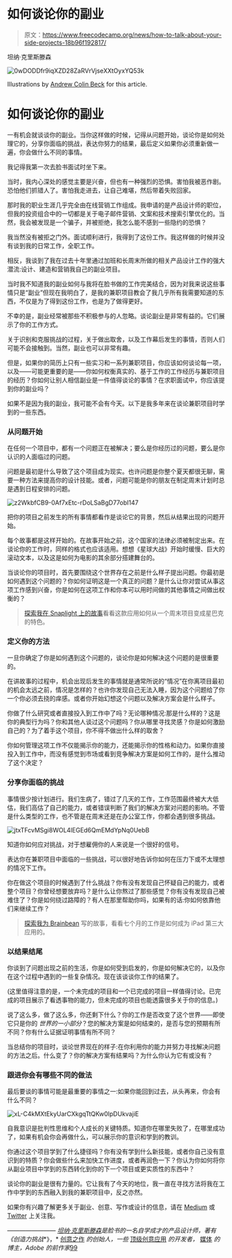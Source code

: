 # 如何谈论你的副业

> 原文：<https://www.freecodecamp.org/news/how-to-talk-about-your-side-projects-18b96f192817/>

坦纳·克里斯滕森

![0wDODDfr9iqXZD28ZaRVrVjseXXtOyxYQ53k](img/82cae6686641f57507425b5c02cbcc4c.png)

Illustrations by [Andrew Colin Beck](http://www.mysticgrandpa.com) for this article.

# 如何谈论你的副业

一有机会就谈谈你的副业。当你这样做的时候，记得从问题开始，谈论你是如何处理它的，分享你面临的挑战，表达你努力的结果，最后定义如果你必须重新做一遍，你会做什么不同的事情。

我记得我第一次去脸书面试时坐下来。

当时，我内心深处的感觉主要是兴奋，但也有一种强烈的恐惧。害怕我被恶作剧。恐怕他们抓错人了。害怕我走进去，让自己难堪，然后带着失败回家。

那时我的职业生涯几乎完全由在线营销工作组成。我申请的是产品设计师的职位，但我的投资组合中的一切都是关于电子邮件营销、文案和技术搜索引擎优化的。当然，我会被发现是一个骗子，并被拒绝，我怎么能不感到一些隐约的恐惧？

我当然没有被拒之门外。面试顺利进行，我得到了这份工作。我这样做的时候并没有谈到我的日常工作，全职工作。

相反，我谈到了我在过去十年里通过加班和长周末所做的相关产品设计工作的强大潜流:设计、建造和营销我自己的副业项目。

当时我不知道我的副业如何与我将在脸书做的工作完美结合，因为对我来说这些事情只是“副业”但现在我明白了，是我的兼职项目教会了我几乎所有我需要知道的东西，不仅是为了得到这份工作，也是为了做得更好。

不幸的是，副业经常被那些不积极参与的人忽略。谈论副业是非常有益的。它们展示了你的工作方式。

关于识别和克服挑战的过程，关于做出取舍，以及工作幕后发生的事情，否则人们可能不会接触到。当然，副业也可以非常有趣。

但是，如果你的简历上只有一些实习和一系列兼职项目，你应该如何谈论每一项，以及——可能更重要的是——你如何权衡真实的、基于工作的工作经历与兼职项目的经历？你如何让别人相信副业是一件值得谈论的事情？在求职面试中，你应该提到你的副业吗？

如果不是因为我的副业，我可能不会有今天。以下是我多年来在谈论兼职项目时学到的一些东西。

### 从问题开始

在任何一个项目中，都有一个问题正在被解决；要么是你经历过的问题，要么是你认识的人面临过的问题。

问题是最初是什么导致了这个项目成为现实。也许问题是你整个夏天都很无聊，需要一种方法来提高你的设计技能。或者，问题可能是你的朋友在制定周末计划时总是遇到日程安排的问题。

![z2WkbfCB9-0Af7xEtc-rDoLSaBgD77obI147](img/a66bb14602aabb78f16db4ea40c070bd.png)

把你的项目之前发生的所有事情都看作是谈论它的背景，然后从结果出现的问题开始。

每个故事都是这样开始的。在故事开始之前，这个国家的法律必须被制定出来。在谈论你的工作时，同样的格式也应该适用。想想《星球大战》开始时缓慢、巨大的滚动文本，以及这是如何为电影的其余部分搭建舞台的。

当谈论你的项目时，首先要围绕这个世界存在之前是什么样子提出问题。你最初是如何遇到这个问题的？你如何证明这是一个真正的问题？是什么让你对尝试从事这项工作感到兴奋，你是如何在这项工作和你本可以用时间做的其他事情之间做出权衡的？

> [探索我在 Snaplight 上的故事](https://medium.com/@tannerc/oh-shit-my-weekend-project-turned-into-an-app-store-best-new-app-1fddf680778e#.r7krijks4)看看这款应用如何从一个周末项目变成星巴克的特色。

### 定义你的方法

一旦你确定了你是如何遇到这个问题的，谈论你是如何解决这个问题的是很重要的。

在讲故事的过程中，机会出现后发生的事情就是通常所说的“情况”在你离项目最初的机会太远之前，情况是怎样的？也许你发现自己无法入睡，因为这个问题给了你一个你必须去挠的痒感。或者你开始幻想这个问题以及解决方案会是什么样子。

你做了什么研究或者直接投入到工作中了吗？无论哪种情况:那是什么样的？这是你的典型行为吗？你和其他人谈过这个问题吗？你从哪里寻找灵感？你是如何激励自己的？为了着手这个项目，你不得不做出什么样的取舍？

你如何管理这项工作不仅能揭示你的能力，还能揭示你的性格和动力。如果你直接投入到工作中，而没有感觉到市场或看到竞争解决方案是如何工作的，是什么推动了这个决定？

### 分享你面临的挑战

事情很少按计划进行。我们生病了，错过了几天的工作，工作范围最终被大大低估，我们高估了自己的能力，或者错误判断了我们的解决方案对问题的影响。不管是什么类型的工作，也不管是在周末还是在办公室工作，你都会遇到很多挑战。

![jtxTFcvMSgi8WOL4lEGEd6QmEMdYpNq0UebB](img/b89e8d7bb21d03d34d9faff75cf3893f.png)

知道你如何应对挑战，对于想雇佣你的人来说是一个很好的信号。

表达你在兼职项目中面临的一些挑战，可以很好地告诉你如何在压力下或不太理想的情况下工作。

你在做这个项目的时候遇到了什么挑战？你有没有发现自己怀疑自己的能力，或者整个项目？你曾经想要放弃吗？是什么让你熬过了那些感觉？你有没有发现自己被难住了？你是如何绕过路障的？有人在那里帮助你吗，如果有的话:你如何依靠他们来继续工作？

> [探索我为 Brainbean](https://medium.com/@tannerc/how-i-turned-an-idea-into-a-hit-ipad-app-5726d9ab79f1#.7nq6paho5) 写的故事，看看七个月的工作是如何成为 iPad 第三大应用的。

### 以结果结尾

你谈到了问题出现之前的生活，你是如何受到启发的，你是如何解决它的，以及你在这个过程中遇到的一些复杂情况。现在该谈谈你工作的结果了。

(这里值得注意的是，一个未完成的项目和一个已完成的项目一样值得讨论。已完成的项目展示了看透事物的能力，但未完成的项目也能透露很多关于你的信息。)

说了这么多，做了这么多，你还剩下什么？你的工作是否改变了这个世界——即使它只是你的 *世界的一小部分*？您的解决方案是如何结束的，是否与您的预期有所不同？你有什么证据证明事情有所不同？

当总结你的项目时，谈论世界现在的样子:在你利用你的能力并努力寻找解决问题的方法之后。什么变了？你的解决方案有结果吗？为什么你认为它有或没有？

### 跟进你会有哪些不同的做法

最后要谈的事情可能是最重要的事情之一:如果你能回到过去，从头再来，你会有什么不同？

![xL-C4kMXtEkyUarCXkgqTtQKw0IpDUkvajiE](img/135c3ccdf344052cf2a00e021deaba14.png)

自我意识是批判性思维和个人成长的关键特质。知道你在哪里失败了，在哪里成功了，如果有机会你会再做什么，可以展示你的意识和学到的教训。

你通过这个项目学到了什么捷径吗？你有没有学到什么新技能，或者你自己没有意识到的特质？你会做些什么来加快工作进度，或者再润色一下？你认为你如何将你从副业项目中学到的东西转化到你的下一个项目或更实质性的东西中？

谈论你的副业是很有力量的。它让我有了今天的地位，我一直在寻找方法将我在工作中学到的东西融入到我的兼职项目中，反之亦然。

如果你有兴趣了解更多关于副业、创意、写作或设计的信息，请在 [Medium](http://medium.com/@tannerc) 或 [Twitter](http://twitter.com/tannerc) 上关注我。

*————————*
*[坦纳·克里斯滕森](http://tannerc.com)是脸书的一名自学成才的产品设计师，著有《创造力挑战**》，* [创意之作](http://creativesomething.net/) *的创始人，一些* [顶级创意应用](https://itunes.apple.com/us/developer/tanner-christensen/id421646590) *的开发者，* [媒体](https://medium.com/@tannerc) *的博主，Adobe 的前作家*[99](http://99u.com/)
